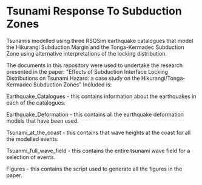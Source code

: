 # Tsunami Response To Subduction Zones

Tsunamis modelled using three RSQSim earthquake catalogues that model the Hikurangi Subduction Margin and the Tonga-Kermadec Subduction Zone using alternative interpretations of the locking distribution.

The documents in this repository were used to undertake the research presented in the paper: "Effects of Subduction Interface Locking Distributions on Tsunami Hazard: a case study on the Hikurangi/Tonga-Kermadec Subduction Zones" Included is: 

Earthquake_Catalogues - this contains information about the earthquakes in each of the catalogues.

Earthquake_Deformation - this contains all the earthquake deformation models that have been used. 

Tsunami_at_the_coast - this contains that wave heights at the coast for all the modelled events. 

Tsuanmi_full_wave_field - this contains the entire tsunami wave field for a selection of events.

Figures - this contains the script used to generate all the figures in the paper.
